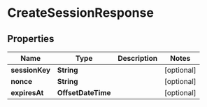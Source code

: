 

# CreateSessionResponse


## Properties

| Name | Type | Description | Notes |
|------------ | ------------- | ------------- | -------------|
|**sessionKey** | **String** |  |  [optional] |
|**nonce** | **String** |  |  [optional] |
|**expiresAt** | **OffsetDateTime** |  |  [optional] |



